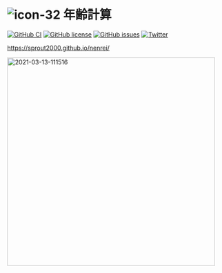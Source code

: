# ![icon-32](https://user-images.githubusercontent.com/52094761/66297641-064bb080-e92b-11e9-883f-12a6d10ac128.png) 年齢計算

[![GitHub CI](https://github.com/sprout2000/nenrei/workflows/GitHub%20CI/badge.svg)](https://github.com/sprout2000/nenrei/actions?query=workflow%3A%22GitHub+CI%22)
[![GitHub license](https://img.shields.io/github/license/sprout2000/nenrei)](https://github.com/sprout2000/nenrei/blob/master/LICENSE.txt)
[![GitHub issues](https://img.shields.io/github/issues/sprout2000/nenrei)](https://github.com/sprout2000/nenrei/issues)
[![Twitter](https://img.shields.io/twitter/url/https/github.com/sprout2000/nenrei?style=social)](https://twitter.com/intent/tweet?text=Wow:&url=https%3A%2F%2Fgithub.com%2Fsprout2000%2Fnenrei)

https://sprout2000.github.io/nenrei/

<img width="482" alt="2021-03-13-111516" src="https://user-images.githubusercontent.com/52094761/111020369-a6531680-8408-11eb-86e4-b0493a26a2ae.png">

